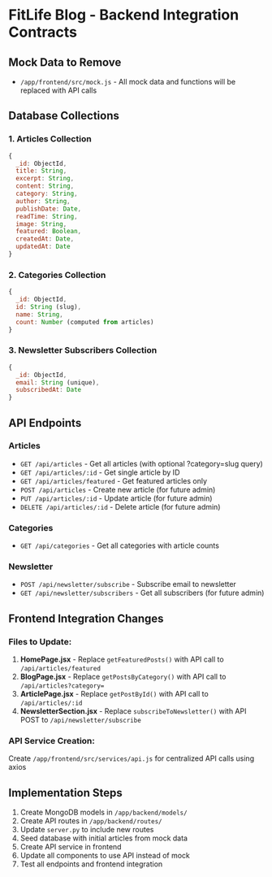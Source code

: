 # FitLife Blog - Backend Integration Contracts

## Mock Data to Remove
- `/app/frontend/src/mock.js` - All mock data and functions will be replaced with API calls

## Database Collections

### 1. Articles Collection
```javascript
{
  _id: ObjectId,
  title: String,
  excerpt: String,
  content: String,
  category: String,
  author: String,
  publishDate: Date,
  readTime: String,
  image: String,
  featured: Boolean,
  createdAt: Date,
  updatedAt: Date
}
```

### 2. Categories Collection
```javascript
{
  _id: ObjectId,
  id: String (slug),
  name: String,
  count: Number (computed from articles)
}
```

### 3. Newsletter Subscribers Collection
```javascript
{
  _id: ObjectId,
  email: String (unique),
  subscribedAt: Date
}
```

## API Endpoints

### Articles
- `GET /api/articles` - Get all articles (with optional ?category=slug query)
- `GET /api/articles/:id` - Get single article by ID
- `GET /api/articles/featured` - Get featured articles only
- `POST /api/articles` - Create new article (for future admin)
- `PUT /api/articles/:id` - Update article (for future admin)
- `DELETE /api/articles/:id` - Delete article (for future admin)

### Categories
- `GET /api/categories` - Get all categories with article counts

### Newsletter
- `POST /api/newsletter/subscribe` - Subscribe email to newsletter
- `GET /api/newsletter/subscribers` - Get all subscribers (for future admin)

## Frontend Integration Changes

### Files to Update:
1. **HomePage.jsx** - Replace `getFeaturedPosts()` with API call to `/api/articles/featured`
2. **BlogPage.jsx** - Replace `getPostsByCategory()` with API call to `/api/articles?category=`
3. **ArticlePage.jsx** - Replace `getPostById()` with API call to `/api/articles/:id`
4. **NewsletterSection.jsx** - Replace `subscribeToNewsletter()` with API POST to `/api/newsletter/subscribe`

### API Service Creation:
Create `/app/frontend/src/services/api.js` for centralized API calls using axios

## Implementation Steps

1. Create MongoDB models in `/app/backend/models/`
2. Create API routes in `/app/backend/routes/`
3. Update `server.py` to include new routes
4. Seed database with initial articles from mock data
5. Create API service in frontend
6. Update all components to use API instead of mock
7. Test all endpoints and frontend integration
